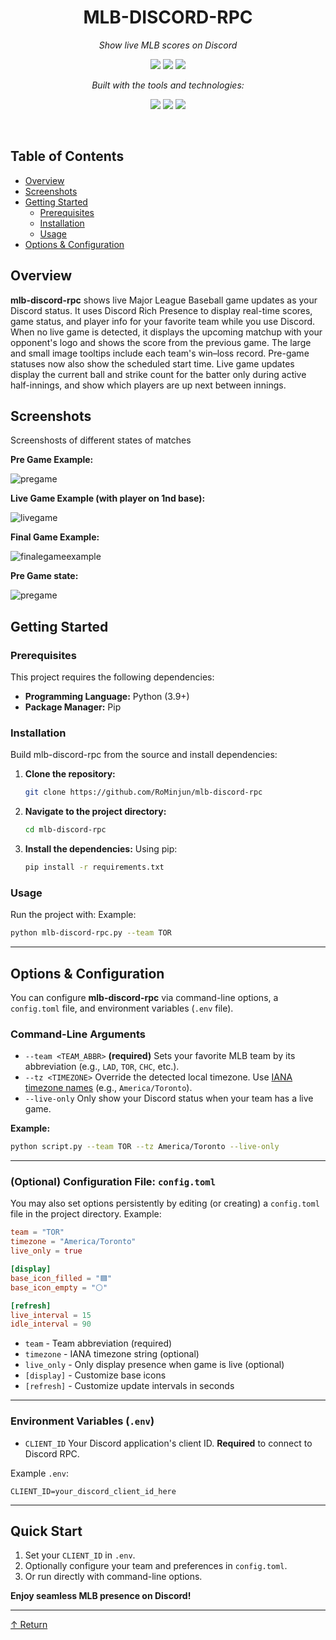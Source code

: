 <div align="center">

# MLB-DISCORD-RPC

*Show live MLB scores on Discord*

<p>
  <img src="https://img.shields.io/badge/last%20commit-today-brightgreen" />
  <img src="https://img.shields.io/badge/python-100.0%25-blue" />
  <img src="https://img.shields.io/badge/languages-1-lightgrey" />
</p>

*Built with the tools and technologies:*

<p>
  <img src="https://img.shields.io/badge/Markdown-informational?logo=markdown" />
  <img src="https://img.shields.io/badge/Python-blue?logo=python" />
  <img src="https://img.shields.io/badge/GitHub%20Actions-blue?logo=github-actions" />
</p>

</div>

<br>

## Table of Contents
* [Overview](#overview)
* [Screenshots](#screenshots)
* [Getting Started](#getting-started)
  * [Prerequisites](#prerequisites)
  * [Installation](#installation)
  * [Usage](#usage)
* [Options & Configuration](#options--configuration)

## Overview
**mlb-discord-rpc** shows live Major League Baseball game updates as your Discord status. It uses Discord Rich Presence to display real-time scores, game status, and player info for your favorite team while you use Discord. When no live game is detected, it displays the upcoming matchup with your opponent's logo and shows the score from the previous game. The large and small image tooltips include each team's win–loss record. Pre-game statuses now also show the scheduled start time. Live game updates display the current ball and strike count for the batter only during active half-innings, and show which players are up next between innings.

## Screenshots
Screenshosts of different states of matches

**Pre Game Example:**

![pregame](https://github.com/user-attachments/assets/ad1dd8e8-f9a1-4c07-8761-c75be7e8f480)

**Live Game Example (with player on 1nd base):**

![livegame](https://github.com/user-attachments/assets/6d88759a-f1fb-49d6-96d1-4f47187f7a4d)

**Final Game Example:**

![finalegameexample](https://github.com/user-attachments/assets/0e8d6592-fa1a-4212-89f0-a2bf651cc18e)


**Pre Game state:**

![pregame](https://github.com/user-attachments/assets/add81593-965a-400a-8be5-6e1404eb4eac)


## Getting Started

### Prerequisites
This project requires the following dependencies:
* **Programming Language:** Python (3.9+)
* **Package Manager:** Pip

### Installation
Build mlb-discord-rpc from the source and install dependencies:
1. **Clone the repository:**
   ```sh
   git clone https://github.com/RoMinjun/mlb-discord-rpc
   ```
2. **Navigate to the project directory:**
   ```sh
   cd mlb-discord-rpc
   ```
3. **Install the dependencies:**
   Using pip:
   ```sh
   pip install -r requirements.txt
   ```

### Usage
Run the project with:
Example:
```sh
python mlb-discord-rpc.py --team TOR
```

---

## Options & Configuration
You can configure **mlb-discord-rpc** via command-line options, a `config.toml` file, and environment variables (`.env` file).

### Command-Line Arguments
* `--team <TEAM_ABBR>`
  **(required)** Sets your favorite MLB team by its abbreviation (e.g., `LAD`, `TOR`, `CHC`, etc.).
* `--tz <TIMEZONE>`
  Override the detected local timezone. Use [IANA timezone names](https://en.wikipedia.org/wiki/List_of_tz_database_time_zones) (e.g., `America/Toronto`).
* `--live-only`
  Only show your Discord status when your team has a live game.

**Example:**

```sh
python script.py --team TOR --tz America/Toronto --live-only
```

---

### (Optional) Configuration File: `config.toml`

You may also set options persistently by editing (or creating) a `config.toml` file in the project directory.
Example:
```toml
team = "TOR"
timezone = "America/Toronto"
live_only = true

[display]
base_icon_filled = "🟦"
base_icon_empty = "⚪"

[refresh]
live_interval = 15
idle_interval = 90
```

* `team` - Team abbreviation (required)
* `timezone` - IANA timezone string (optional)
* `live_only` - Only display presence when game is live (optional)
* `[display]` - Customize base icons
* `[refresh]` - Customize update intervals in seconds

---

### Environment Variables (`.env`)

* `CLIENT_ID`
  Your Discord application's client ID. **Required** to connect to Discord RPC.

Example `.env`:

```
CLIENT_ID=your_discord_client_id_here
```

---

## Quick Start

1. Set your `CLIENT_ID` in `.env`.
2. Optionally configure your team and preferences in `config.toml`.
3. Or run directly with command-line options.

**Enjoy seamless MLB presence on Discord!**

---

[↑ Return](#table-of-contents)
